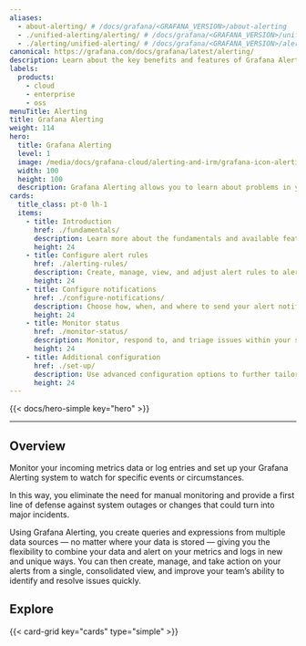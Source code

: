 ```yaml
---
aliases:
  - about-alerting/ # /docs/grafana/<GRAFANA_VERSION>/about-alerting
  - ./unified-alerting/alerting/ # /docs/grafana/<GRAFANA_VERSION>/unified-alerting/alerting/
  - ./alerting/unified-alerting/ # /docs/grafana/<GRAFANA_VERSION>/alerting/unified-alerting/
canonical: https://grafana.com/docs/grafana/latest/alerting/
description: Learn about the key benefits and features of Grafana Alerting
labels:
  products:
    - cloud
    - enterprise
    - oss
menuTitle: Alerting
title: Grafana Alerting
weight: 114
hero:
  title: Grafana Alerting
  level: 1
  image: /media/docs/grafana-cloud/alerting-and-irm/grafana-icon-alerting.svg
  width: 100
  height: 100
  description: Grafana Alerting allows you to learn about problems in your systems moments after they occur.
cards:
  title_class: pt-0 lh-1
  items:
    - title: Introduction
      href: ./fundamentals/
      description: Learn more about the fundamentals and available features that help you create, manage, and respond to alerts; and improve your team’s ability to resolve issues quickly.
      height: 24
    - title: Configure alert rules
      href: ./alerting-rules/
      description: Create, manage, view, and adjust alert rules to alert on your metrics data or log entries from multiple data sources — no matter where your data is stored.
      height: 24
    - title: Configure notifications
      href: ./configure-notifications/
      description: Choose how, when, and where to send your alert notifications.
      height: 24
    - title: Monitor status
      href: ./monitor-status/
      description: Monitor, respond to, and triage issues within your services.
      height: 24
    - title: Additional configuration
      href: ./set-up/
      description: Use advanced configuration options to further tailor your alerting setup. These options can enhance security, scalability, and automation in complex environments.
      height: 24
---
```


{{< docs/hero-simple key="hero" >}}

---

## Overview

Monitor your incoming metrics data or log entries and set up your Grafana Alerting system to watch for specific events or circumstances.

In this way, you eliminate the need for manual monitoring and provide a first line of defense against system outages or changes that could turn into major incidents.

Using Grafana Alerting, you create queries and expressions from multiple data sources — no matter where your data is stored — giving you the flexibility to combine your data and alert on your metrics and logs in new and unique ways. You can then create, manage, and take action on your alerts from a single, consolidated view, and improve your team’s ability to identify and resolve issues quickly.

## Explore

{{< card-grid key="cards" type="simple" >}}
